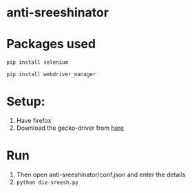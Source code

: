 # anti-sreeshinator

# Packages used
`pip install selenium`

`pip install webdriver_manager`


# Setup:
1. Have firefox
2. Download the gecko-driver from [here](https://github.com/mozilla/geckodriver/releases)

# Run
1. Then open anti-sreeshinator/conf.json and enter the details
2. `python die-sreesh.py`
